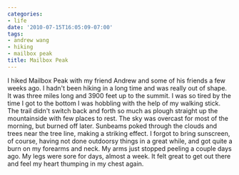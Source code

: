 ```yaml
---
categories:
- life
date: '2010-07-15T16:05:09-07:00'
tags:
- andrew wang
- hiking
- mailbox peak
title: Mailbox Peak
---
```


I hiked Mailbox Peak with my friend Andrew and some of his friends a few weeks ago. I hadn't been hiking in a long time and was really out of shape. It was three miles long and 3900 feet up to the summit. I was so tired by the time I got to the bottom I was hobbling with the help of my walking stick. The trail didn't switch back and forth so much as plough straight up the mountainside with few places to rest. The sky was overcast for most of the morning, but burned off later. Sunbeams poked through the clouds and trees near the tree line, making a striking effect. I forgot to bring sunscreen, of course, having not done outdoorsy things in a great while, and got quite a burn on my forearms and neck. My arms just stopped peeling a couple days ago. My legs were sore for days, almost a week. It felt great to get out there and feel my heart thumping in my chest again.
